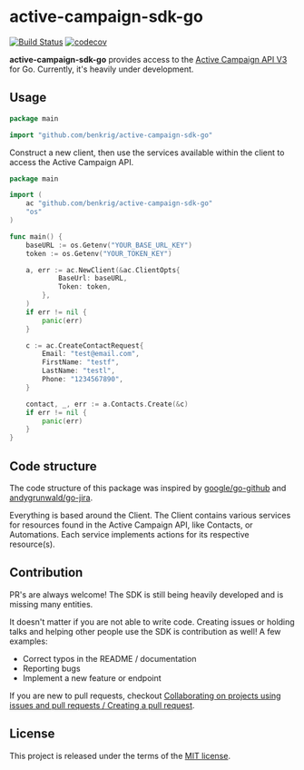 # active-campaign-sdk-go #
[![Build Status](https://travis-ci.com/benkrig/active-campaign-sdk-go.svg?token=zD75aqrV8gE1Q1ghw6yU&branch=master)](https://travis-ci.com/benkrig/active-campaign-sdk-go)
[![codecov](https://codecov.io/gh/benkrig/active-campaign-sdk-go/branch/master/graph/badge.svg?token=PR8PBM0NGX)](https://codecov.io/gh/benkrig/active-campaign-sdk-go)


**active-campaign-sdk-go** provides access to the [Active Campaign API V3](https://developers.activecampaign.com/reference) for Go. Currently, it's heavily under development.
## Usage ##

```go
package main

import "github.com/benkrig/active-campaign-sdk-go" 
```
Construct a new client, then use the services available within the client to access the Active Campaign API.

```go
package main

import (
    ac "github.com/benkrig/active-campaign-sdk-go"
    "os"
) 

func main() {
    baseURL := os.Getenv("YOUR_BASE_URL_KEY")
    token := os.Getenv("YOUR_TOKEN_KEY")

    a, err := ac.NewClient(&ac.ClientOpts{
            BaseUrl: baseURL, 
            Token: token,
        },
    )
    if err != nil {
        panic(err)
    }

    c := ac.CreateContactRequest{
        Email: "test@email.com",
        FirstName: "testf",
        LastName: "testl",
        Phone: "1234567890",
    }

    contact, _, err := a.Contacts.Create(&c)
    if err != nil {
        panic(err)
    }
}
```

## Code structure

The code structure of this package was inspired by [google/go-github](https://github.com/google/go-github) and [andygrunwald/go-jira](https://github.com/andygrunwald/go-jira).

Everything is based around the Client. The Client contains various services for resources found in the Active Campaign API, like Contacts, or Automations. Each service implements actions for its respective resource(s).

## Contribution ##

PR's are always welcome! The SDK is still being heavily developed and is missing many entities.

It doesn't matter if you are not able to write code.
Creating issues or holding talks and helping other people use the SDK is contribution as well!
A few examples:

* Correct typos in the README / documentation
* Reporting bugs
* Implement a new feature or endpoint

If you are new to pull requests, checkout [Collaborating on projects using issues and pull requests / Creating a pull request](https://help.github.com/articles/creating-a-pull-request/).

## License

This project is released under the terms of the [MIT license](http://en.wikipedia.org/wiki/MIT_License).